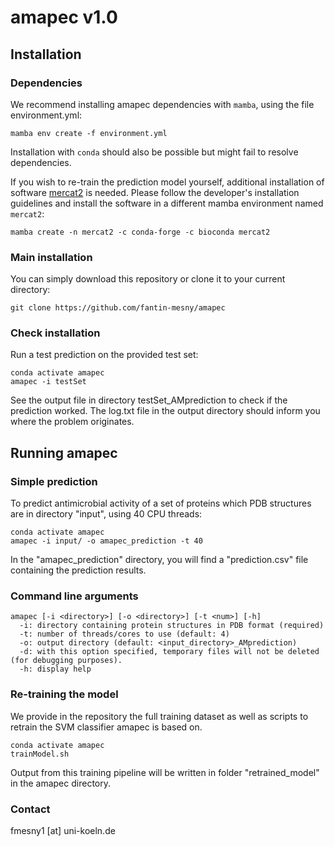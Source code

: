 # amapec v1.0

## Installation

### Dependencies

We recommend installing amapec dependencies with `mamba`, using the file environment.yml:
```
mamba env create -f environment.yml
```
Installation with `conda` should also be possible but might fail to resolve dependencies.

If you wish to re-train the prediction model yourself, additional installation of software [mercat2](https://github.com/raw-lab/mercat2) is needed.
Please follow the developer's installation guidelines and install the software in a different mamba environment named `mercat2`:
```
mamba create -n mercat2 -c conda-forge -c bioconda mercat2
```

### Main installation

You can simply download this repository or clone it to your current directory:
```
git clone https://github.com/fantin-mesny/amapec
```
### Check installation

Run a test prediction on the provided test set:
```
conda activate amapec
amapec -i testSet 
```
See the output file in directory testSet_AMprediction to check if the prediction worked.
The log.txt file in the output directory should inform you where the problem originates.

## Running amapec

### Simple prediction

To predict antimicrobial activity of a set of proteins which PDB structures are in directory "input", using 40 CPU threads:
```
conda activate amapec
amapec -i input/ -o amapec_prediction -t 40 
```
In the "amapec_prediction" directory, you will find a "prediction.csv" file containing the prediction results.

### Command line arguments

```
amapec [-i <directory>] [-o <directory>] [-t <num>] [-h]
  -i: directory containing protein structures in PDB format (required)
  -t: number of threads/cores to use (default: 4)
  -o: output directory (default: <input_directory>_AMprediction)
  -d: with this option specified, temporary files will not be deleted (for debugging purposes).
  -h: display help
```
### Re-training the model

We provide in the repository the full training dataset as well as scripts to retrain the SVM classifier amapec is based on.
```
conda activate amapec
trainModel.sh
```
Output from this training pipeline will be written in folder "retrained_model" in the amapec directory.

### Contact

fmesny1 \[at\] uni-koeln.de
